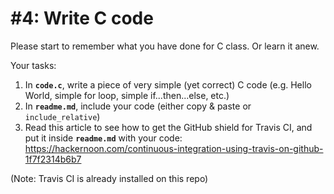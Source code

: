 # #4: Write C code

Please start to remember what you have done for C class. Or learn it anew.

Your tasks:
1. In **`code.c`**, write a piece of very simple (yet correct) C code (e.g. Hello World, simple for loop, simple if...then...else, etc.)
2. In **`readme.md`**, include your code (either copy & paste or `include_relative`)
3. Read this article to see how to get the GitHub shield for Travis CI, and put it inside **`readme.md`** with your code: https://hackernoon.com/continuous-integration-using-travis-on-github-1f7f2314b6b7

(Note: Travis CI is already installed on this repo)
